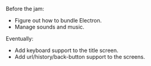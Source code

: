 Before the jam:
- Figure out how to bundle Electron.
- Manage sounds and music.

Eventually:
- Add keyboard support to the title screen.
- Add url/history/back-button support to the screens.
